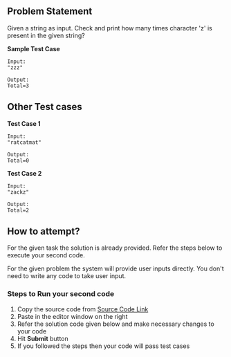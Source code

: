 ## Problem Statement
Given a string as input. Check and print how many times character 'z' is present 
in the given string?

**Sample Test Case**
```
Input:
"zzz"

Output:
Total=3
```
## Other Test cases
**Test Case 1**
```
Input:
"ratcatmat"

Output:
Total=0
```
**Test Case 2**
```
Input:
"zackz"

Output:
Total=2
```

## How to attempt?
For the given task the solution is already provided. Refer the steps below to execute your second code.

For the given problem the system will provide user inputs directly. You don't need to write any code to take user input.

### Steps to Run your second code
1. Copy the source code from [Source Code Link](https://raw.githubusercontent.com/Aartiarora22/Lab_assignments/main/P1/T3/Main.java)
2. Paste in the editor window on the right
3. Refer the solution code given below and make necessary changes to your code
4. Hit **Submit** button
5. If you followed the steps then your code will pass test cases

